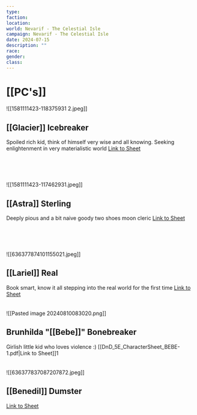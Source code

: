 ```yaml
---
type: 
faction: 
location: 
world: Nevarif - The Celestial Isle
campaign: Nevarif - The Celestial Isle
date: 2024-07-15
description: ""
race: 
gender: 
class:
---
```

# [[PC's]]
<span class="rightimg"><span class="tinyimg"> ![[1581111423-118375931 2.jpeg]]</span></span>
## [[Glacier]] Icebreaker

Spoiled rich kid, think of himself very wise and all knowing. Seeking enlightenment in very materialistic world
[Link to Sheet](https://www.dndbeyond.com/characters/118375931/ZUXEP7) 

<br><br><br>

<span class="rightimg"><span class="tinyimg"> ![[1581111423-117462931.jpeg]]</span></span>
## [[Astra]] Sterling

Deeply pious and a bit naive goody two shoes moon cleric
[Link to Sheet](https://www.dndbeyond.com/characters/117462931) 

<br><br><br>

<span class="rightimg"><span class="tinyimg"> ![[636377874101155021.jpeg]]</span></span>
## [[Lariel]] Real

Book smart, know it all stepping into the real world for the first time
[Link to Sheet](https://www.dndbeyond.com/characters/119604140) 
<br><br><br>
<span class="rightimg"><span class="tinyimg"> ![[Pasted image 20240810083020.png]]</span></span>
## Brunhilda "[[Bebe]]" Bonebreaker

Girlish little kid who loves violence :)
[[DnD_5E_CharacterSheet_BEBE-1.pdf|Link to Sheet]]1
<br><br><br>
<span class="rightimg"><span class="tinyimg"> ![[636377837087207872.jpeg]]</span></span>
## [[Benedil]] Dumster

[Link to Sheet](https://www.dndbeyond.com/characters/129642815/pQOI9l) 






